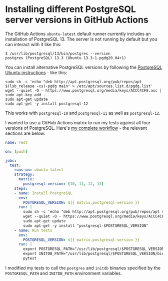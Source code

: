 # Installing different PostgreSQL server versions in GitHub Actions

The GitHub Actions `ubuntu-latest` default runner currently includes an installation of PostgreSQL 13. The server is not running by default but you can interact with it like this:
```
$ /usr/lib/postgresql/13/bin/postgres --version
postgres (PostgreSQL) 13.3 (Ubuntu 13.3-1.pgdg20.04+1)
```
You can install alternative PostgreSQL versions by following the [PostgreSQL Ubuntu instructions](https://www.postgresql.org/download/linux/ubuntu/) - like this:
```
sudo sh -c 'echo "deb http://apt.postgresql.org/pub/repos/apt $(lsb_release -cs)-pgdg main" > /etc/apt/sources.list.d/pgdg.list'
wget --quiet -O - https://www.postgresql.org/media/keys/ACCC4CF8.asc | sudo apt-key add -
sudo apt-get update
sudo apt-get -y install postgresql-12
```
This works with `postgresql-10` and `postgresql-11` as well as `postgresql-12`.

I wanted to use a GitHub Actions matrix to run my tests against all four versions of PostgreSQL. Here's [my complete workflow](https://github.com/simonw/django-sql-dashboard/blob/1.0.1/.github/workflows/test.yml) - the relevant sections are below:
```yaml
name: Test

on: [push]

jobs:
  test:
    runs-on: ubuntu-latest
    strategy:
      matrix:
        postgresql-version: [10, 11, 12, 13]
    steps:
    - name: Install PostgreSQL
      env:
        POSTGRESQL_VERSION: ${{ matrix.postgresql-version }}
      run: |
        sudo sh -c 'echo "deb http://apt.postgresql.org/pub/repos/apt $(lsb_release -cs)-pgdg main" > /etc/apt/sources.list.d/pgdg.list'
        wget --quiet -O - https://www.postgresql.org/media/keys/ACCC4CF8.asc | sudo apt-key add -
        sudo apt-get update
        sudo apt-get -y install "postgresql-$POSTGRESQL_VERSION"
    - name: Run tests
      env:
        POSTGRESQL_VERSION: ${{ matrix.postgresql-version }}
      run: |
        export POSTGRESQL_PATH="/usr/lib/postgresql/$POSTGRESQL_VERSION/bin/postgres"
        export INITDB_PATH="/usr/lib/postgresql/$POSTGRESQL_VERSION/bin/initdb"
        pytest
```
I modified my tests to call the `postgres` and `initdb` binaries specified by the `POSTGRESQL_PATH` and `INITDB_PATH` environment variables.
